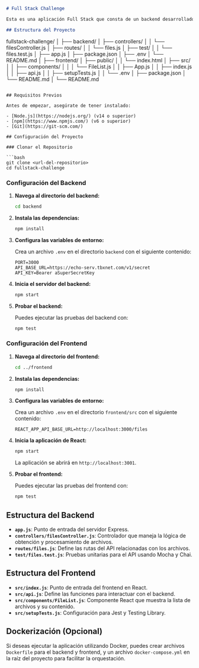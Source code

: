 ```markdown
# Full Stack Challenge

Esta es una aplicación Full Stack que consta de un backend desarrollado con Node.js y Express, y un frontend desarrollado con React. El backend consume datos de un API externo, los procesa y los expone a través de un endpoint que el frontend consume para mostrar la información.

## Estructura del Proyecto

```
fullstack-challenge/
│
├── backend/
│   ├── controllers/
│   │   └── filesController.js
│   ├── routes/
│   │   └── files.js
│   ├── test/
│   │   └── files.test.js
│   ├── app.js
│   ├── package.json
│   ├── .env
│   └── README.md
│
├── frontend/
│   ├── public/
│   │   └── index.html
│   ├── src/
│   │   ├── components/
│   │   │   └── FileList.js
│   │   ├── App.js
│   │   ├── index.js
│   │   ├── api.js
│   │   ├── setupTests.js
│   │   └── .env
│   ├── package.json
│   └── README.md
│
└── README.md
```

## Requisitos Previos

Antes de empezar, asegúrate de tener instalado:

- [Node.js](https://nodejs.org/) (v14 o superior)
- [npm](https://www.npmjs.com/) (v6 o superior)
- [Git](https://git-scm.com/)

## Configuración del Proyecto

### Clonar el Repositorio

```bash
git clone <url-del-repositorio>
cd fullstack-challenge
```

### Configuración del Backend

1. **Navega al directorio del backend:**

    ```bash
    cd backend
    ```

2. **Instala las dependencias:**

    ```bash
    npm install
    ```

3. **Configura las variables de entorno:**

   Crea un archivo `.env` en el directorio `backend` con el siguiente contenido:

    ```env
    PORT=3000
    API_BASE_URL=https://echo-serv.tbxnet.com/v1/secret
    API_KEY=Bearer aSuperSecretKey
    ```

4. **Inicia el servidor del backend:**

    ```bash
    npm start
    ```

5. **Probar el backend:**

   Puedes ejecutar las pruebas del backend con:

    ```bash
    npm test
    ```

### Configuración del Frontend

1. **Navega al directorio del frontend:**

    ```bash
    cd ../frontend
    ```

2. **Instala las dependencias:**

    ```bash
    npm install
    ```

3. **Configura las variables de entorno:**

   Crea un archivo `.env` en el directorio `frontend/src` con el siguiente contenido:

    ```env
    REACT_APP_API_BASE_URL=http://localhost:3000/files
    ```

4. **Inicia la aplicación de React:**

    ```bash
    npm start
    ```

   La aplicación se abrirá en `http://localhost:3001`.

5. **Probar el frontend:**

   Puedes ejecutar las pruebas del frontend con:

    ```bash
    npm test
    ```

## Estructura del Backend

- **`app.js`**: Punto de entrada del servidor Express.
- **`controllers/filesController.js`**: Controlador que maneja la lógica de obtención y procesamiento de archivos.
- **`routes/files.js`**: Define las rutas del API relacionadas con los archivos.
- **`test/files.test.js`**: Pruebas unitarias para el API usando Mocha y Chai.

## Estructura del Frontend

- **`src/index.js`**: Punto de entrada del frontend en React.
- **`src/api.js`**: Define las funciones para interactuar con el backend.
- **`src/components/FileList.js`**: Componente React que muestra la lista de archivos y su contenido.
- **`src/setupTests.js`**: Configuración para Jest y Testing Library.

## Dockerización (Opcional)

Si deseas ejecutar la aplicación utilizando Docker, puedes crear archivos `Dockerfile` para el backend y frontend, y un archivo `docker-compose.yml` en la raíz del proyecto para facilitar la orquestación.
